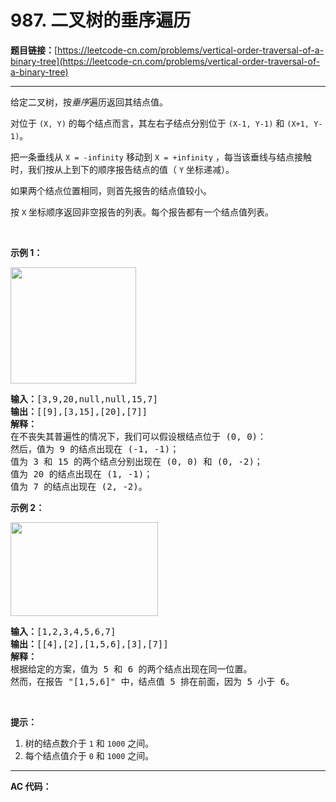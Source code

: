 # 987. 二叉树的垂序遍历

**题目链接：**[https://leetcode-cn.com/problems/vertical-order-traversal-of-a-binary-tree](https://leetcode-cn.com/problems/vertical-order-traversal-of-a-binary-tree)

---

<div class="content__1Y2H">
 <div class="notranslate">
  <p>给定二叉树，按<em>垂序</em>遍历返回其结点值。</p> 
  <p>对位于&nbsp;<code>(X, Y)</code>&nbsp;的每个结点而言，其左右子结点分别位于&nbsp;<code>(X-1, Y-1)</code>&nbsp;和&nbsp;<code>(X+1, Y-1)</code>。</p> 
  <p>把一条垂线从&nbsp;<code>X = -infinity</code>&nbsp;移动到&nbsp;<code>X = +infinity</code>&nbsp;，每当该垂线与结点接触时，我们按从上到下的顺序报告结点的值（ <code>Y</code>&nbsp;坐标递减）。</p> 
  <p>如果两个结点位置相同，则首先报告的结点值较小。</p> 
  <p>按&nbsp;<code>X</code>&nbsp;坐标顺序返回非空报告的列表。每个报告都有一个结点值列表。</p> 
  <p>&nbsp;</p> 
  <p><strong>示例 1：</strong></p> 
  <p><img style="height: 186px; width: 201px;" src="../aliyun-lc-upload/uploads/2019/02/02/1236_example_1.PNG" alt=""></p> 
  <pre class="language-text"><strong>输入：</strong>[3,9,20,null,null,15,7]
<strong>输出：</strong>[[9],[3,15],[20],[7]]
<strong>解释： </strong>
在不丧失其普遍性的情况下，我们可以假设根结点位于 (0, 0)：
然后，值为 9 的结点出现在 (-1, -1)；
值为 3 和 15 的两个结点分别出现在 (0, 0) 和 (0, -2)；
值为 20 的结点出现在 (1, -1)；
值为 7 的结点出现在 (2, -2)。
</pre> 
  <p><strong>示例 2：</strong></p> 
  <p><strong><img style="height: 150px; width: 236px;" src="../aliyun-lc-upload/uploads/2019/02/23/tree2.png" alt=""></strong></p> 
  <pre class="language-text"><strong>输入：</strong>[1,2,3,4,5,6,7]
<strong>输出：</strong>[[4],[2],[1,5,6],[3],[7]]
<strong>解释：</strong>
根据给定的方案，值为 5 和 6 的两个结点出现在同一位置。
然而，在报告 "[1,5,6]" 中，结点值 5 排在前面，因为 5 小于 6。
</pre> 
  <p>&nbsp;</p> 
  <p><strong>提示：</strong></p> 
  <ol> 
   <li>树的结点数介于 <code>1</code>&nbsp;和&nbsp;<code>1000</code>&nbsp;之间。</li> 
   <li>每个结点值介于&nbsp;<code>0</code>&nbsp;和&nbsp;<code>1000</code>&nbsp;之间。</li> 
  </ol> 
 </div>
</div>

---

**AC 代码：**

```java

```